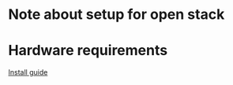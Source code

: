 # Note about setup for open stack

# Hardware requirements

<a href='https://docs.openstack.org/install-guide/overview.html#example-architecture'>Install guide</a>